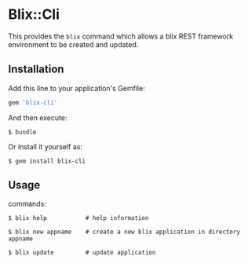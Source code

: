 # Blix::Cli

This provides the `blix` command which allows a blix REST framework environment to be
created and updated.


## Installation

Add this line to your application's Gemfile:

```ruby
gem 'blix-cli'
```

And then execute:

    $ bundle

Or install it yourself as:

    $ gem install blix-cli

## Usage

commands:

    $ blix help           # help information

    $ blix new appname    # create a new blix application in directory appname

    $ blix update         # update application
